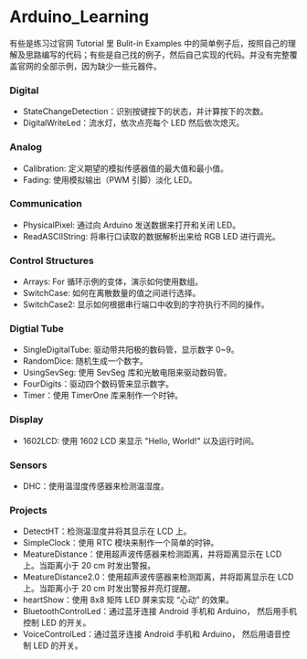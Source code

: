 # Arduino_Learning
有些是练习过官网 Tutorial 里 Bulit-in Examples 中的简单例子后，按照自己的理解及思路编写的代码；有些是自己找的例子，然后自己实现的代码。并没有完整覆盖官网的全部示例，因为缺少一些元器件。


### Digital

+ StateChangeDetection：识别按键按下的状态，并计算按下的次数。
+ DigitalWriteLed：流水灯，依次点亮每个 LED 然后依次熄灭。


### Analog

+ Calibration: 定义期望的模拟传感器值的最大值和最小值。
+ Fading: 使用模拟输出（PWM 引脚）淡化 LED。


### Communication

+ PhysicalPixel: 通过向 Arduino 发送数据来打开和关闭 LED。
+ ReadASCIIString: 将串行口读取的数据解析出来给 RGB LED 进行调光。

### Control Structures
+ Arrays: For 循环示例的变体，演示如何使用数组。
+ SwitchCase: 如何在离散数量的值之间进行选择。
+ SwitchCase2: 显示如何根据串行端口中收到的字符执行不同的操作。


### Digtial Tube
+ SingleDigitalTube: 驱动带共阳极的数码管，显示数字 0~9。
+ RandomDice: 随机生成一个数字。
+ UsingSevSeg: 使用 SevSeg 库和光敏电阻来驱动数码管。
+ FourDigits：驱动四个数码管来显示数字。
+ Timer：使用 TimerOne 库来制作一个时钟。

### Display
+ 1602LCD:  使用 1602 LCD 来显示 "Hello, World!" 以及运行时间。

### Sensors
+ DHC：使用温湿度传感器来检测温湿度。

### Projects
+ DetectHT：检测温湿度并将其显示在 LCD 上。
+ SimpleClock：使用 RTC 模块来制作一个简单的时钟。
+ MeatureDistance：使用超声波传感器来检测距离，并将距离显示在 LCD 上。当距离小于 20 cm 时发出警报。
+ MeatureDistance2.0：使用超声波传感器来检测距离，并将距离显示在 LCD 上。当距离小于 20 cm 时发出警报并亮灯提醒。
+ heartShow：使用 8x8 矩阵 LED 屏来实现 “心动” 的效果。
+ BluetoothControlLed：通过蓝牙连接 Android 手机和 Arduino， 然后用手机控制 LED 的开关。
+ VoiceControlLed：通过蓝牙连接 Android 手机和 Arduino， 然后用语音控制 LED 的开关。
